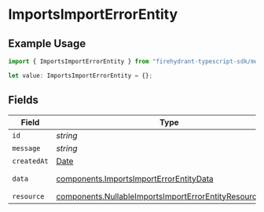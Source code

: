 # ImportsImportErrorEntity

## Example Usage

```typescript
import { ImportsImportErrorEntity } from "firehydrant-typescript-sdk/models/components";

let value: ImportsImportErrorEntity = {};
```

## Fields

| Field                                                                                                                                  | Type                                                                                                                                   | Required                                                                                                                               | Description                                                                                                                            |
| -------------------------------------------------------------------------------------------------------------------------------------- | -------------------------------------------------------------------------------------------------------------------------------------- | -------------------------------------------------------------------------------------------------------------------------------------- | -------------------------------------------------------------------------------------------------------------------------------------- |
| `id`                                                                                                                                   | *string*                                                                                                                               | :heavy_minus_sign:                                                                                                                     | N/A                                                                                                                                    |
| `message`                                                                                                                              | *string*                                                                                                                               | :heavy_minus_sign:                                                                                                                     | N/A                                                                                                                                    |
| `createdAt`                                                                                                                            | [Date](https://developer.mozilla.org/en-US/docs/Web/JavaScript/Reference/Global_Objects/Date)                                          | :heavy_minus_sign:                                                                                                                     | N/A                                                                                                                                    |
| `data`                                                                                                                                 | [components.ImportsImportErrorEntityData](../../models/components/importsimporterrorentitydata.md)                                     | :heavy_minus_sign:                                                                                                                     | Additional error data                                                                                                                  |
| `resource`                                                                                                                             | [components.NullableImportsImportErrorEntityResourceEntity](../../models/components/nullableimportsimporterrorentityresourceentity.md) | :heavy_minus_sign:                                                                                                                     | N/A                                                                                                                                    |